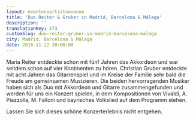 ```yaml
---
layout: eventonoartistnovenue
title: 'Duo Reiter & Gruber in Madrid, Barcelona & Málaga'
description: ''
translationKey: 573
customSlug: duo-reiter-gruber-in-madrid-barcelona-malaga
city: Madrid, Barcelona & Málaga
date: 2016-11-22 20:00:00
---
```


 

Maria Reiter entdeckte schon mit fünf Jahren das Akkordeon und war seitdem schon auf vier Kontinenten zu hören. Christian Gruber entdeckte mit acht Jahren das Gitarrenspiel und im Kreise der Familie sehr bald die Freude am gemeinsamen Musizieren. Die beiden hervorragenden Musiker haben sich als Duo mit Akkordeon und Gitarre zusammengefunden und werden für uns ein Konzert spielen, in dem Kompositionen von Vivaldi, A. Piazzolla, M. Falloni und bayrisches Volkslied auf dem Programm stehen.

Lassen Sie sich dieses schöne Konzerterlebnis nicht entgehen.
